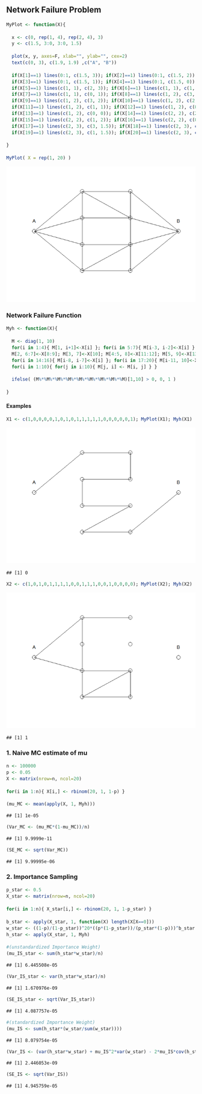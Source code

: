 ## Network Failure Problem

```r
MyPlot <- function(X){
  
  x <- c(0, rep(1, 4), rep(2, 4), 3)
  y <- c(1.5, 3:0, 3:0, 1.5)
  
  plot(x, y, axes=F, xlab="", ylab="", cex=2)
  text(c(0, 3), c(1.9, 1.9) ,c("A", "B"))
  
  if(X[1]==1) lines(0:1, c(1.5, 3)); if(X[2]==1) lines(0:1, c(1.5, 2))
  if(X[3]==1) lines(0:1, c(1.5, 1)); if(X[4]==1) lines(0:1, c(1.5, 0))
  if(X[5]==1) lines(c(1, 1), c(2, 3)); if(X[6]==1) lines(c(1, 1), c(1, 2))
  if(X[7]==1) lines(c(1, 1), c(0, 1)); if(X[8]==1) lines(c(1, 2), c(3, 3))
  if(X[9]==1) lines(c(1, 2), c(3, 2)); if(X[10]==1) lines(c(1, 2), c(2, 2))
  if(X[11]==1) lines(c(1, 2), c(1, 1)); if(X[12]==1) lines(c(1, 2), c(0, 1))
  if(X[13]==1) lines(c(1, 2), c(0, 0)); if(X[14]==1) lines(c(2, 2), c(2, 3))
  if(X[15]==1) lines(c(2, 2), c(1, 2)); if(X[16]==1) lines(c(2, 2), c(0, 1))
  if(X[17]==1) lines(c(2, 3), c(3, 1.5)); if(X[18]==1) lines(c(2, 3), c(2, 1.5))
  if(X[19]==1) lines(c(2, 3), c(1, 1.5)); if(X[20]==1) lines(c(2, 3), c(0, 1.5))
  
}

MyPlot( X = rep(1, 20) )
```

![alt text](Images/unnamed-chunk-1-1.png)<!-- -->

### Network Failure Function

```r
Myh <- function(X){
  
  M <- diag(1, 10)
  for(i in 1:4){ M[1, i+1]<-X[i] }; for(i in 5:7){ M[i-3, i-2]<-X[i] }
  M[2, 6:7]<-X[8:9]; M[3, 7]<-X[10]; M[4:5, 8]<-X[11:12]; M[5, 9]<-X[13]
  for(i in 14:16){ M[i-8, i-7]<-X[i] }; for(i in 17:20){ M[i-11, 10]<-X[i] }
  for(i in 1:10){ for(j in i:10){ M[j, i] <- M[i, j] } }
  
  ifelse( (M%*%M%*%M%*%M%*%M%*%M%*%M%*%M%*%M)[1,10] > 0, 0, 1 )
  
}
```


#### Examples

```r
X1 <- c(1,0,0,0,0,1,0,1,0,1,1,1,1,1,0,0,0,0,0,1); MyPlot(X1); Myh(X1)
```

![](Images/unnamed-chunk-3-3.png)

```
## [1] 0
```


```r
X2 <- c(1,0,1,0,1,1,1,1,0,0,1,1,1,0,0,1,0,0,0,0); MyPlot(X2); Myh(X2)
```

![](Images/unnamed-chunk-3-2.png)

```
## [1] 1
```



### 1. Naive MC estimate of mu

```r
n <- 100000
p <- 0.05
X <- matrix(nrow=n, ncol=20)

for(i in 1:n){ X[i,] <- rbinom(20, 1, 1-p) }

(mu_MC <- mean(apply(X, 1, Myh)))
```

```
## [1] 1e-05
```

```r
(Var_MC <- (mu_MC*(1-mu_MC))/n)
```

```
## [1] 9.9999e-11
```

```r
(SE_MC <- sqrt(Var_MC))
```

```
## [1] 9.99995e-06
```

### 2. Importance Sampling

```r
p_star <- 0.5
X_star <- matrix(nrow=n, ncol=20)

for(i in 1:n){ X_star[i,] <- rbinom(20, 1, 1-p_star) }

b_star <- apply(X_star, 1, function(X) length(X[X==0]))
w_star <- ((1-p)/(1-p_star))^20*((p*(1-p_star))/(p_star*(1-p)))^b_star
h_star <- apply(X_star, 1, Myh)

#(unstandardized Importance Weight)
(mu_IS_star <- sum(h_star*w_star)/n)
```

```
## [1] 6.445508e-05
```

```r
(Var_IS_star <- var(h_star*w_star)/n)
```

```
## [1] 1.670976e-09
```

```r
(SE_IS_star <- sqrt(Var_IS_star))
```

```
## [1] 4.087757e-05
```

```r
#(standardized Importance Weight)
(mu_IS <- sum(h_star*(w_star/sum(w_star))))
```

```
## [1] 8.079754e-05
```

```r
(Var_IS <- (var(h_star*w_star) + mu_IS^2*var(w_star) - 2*mu_IS*cov(h_star*w_star, w_star))/n)
```

```
## [1] 2.446053e-09
```

```r
(SE_IS <- sqrt(Var_IS))
```

```
## [1] 4.945759e-05
```
